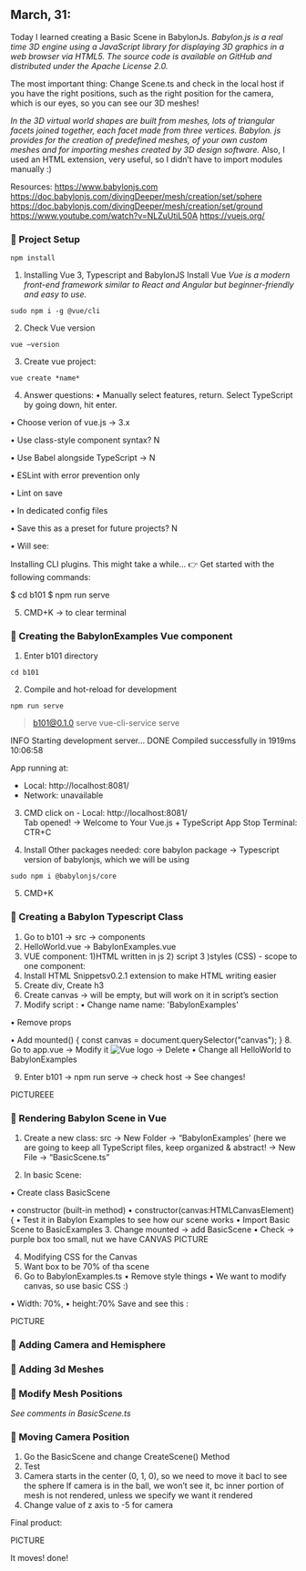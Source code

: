 ## March, 31:

Today I learned creating a Basic Scene in BabylonJs.
*Babylon.js is a real time 3D engine using a JavaScript library for displaying 3D graphics in a web browser via HTML5. The source code is available on GitHub and distributed under the Apache License 2.0.* 

The most important thing: Change Scene.ts and check in the local host if you have the right positions, such as the right position for the camera, which is our eyes, so you can see our 3D meshes!

*In the 3D virtual world shapes are built from meshes, lots of triangular facets joined together, each facet made from three vertices. Babylon. js provides for the creation of predefined meshes, of your own custom meshes and for importing meshes created by 3D design software.*
Also, I used an HTML extension, very useful, so I didn’t have to import modules manually :)

Resources:
https://www.babylonjs.com 
https://doc.babylonjs.com/divingDeeper/mesh/creation/set/sphere 
https://doc.babylonjs.com/divingDeeper/mesh/creation/set/ground 
https://www.youtube.com/watch?v=NLZuUtiL50A 
https://vuejs.org/

### 🔸 Project Setup
```
npm install
```

1. Installing Vue 3, Typescript and BabylonJS
Install Vue
*Vue is a modern front-end framework similar to React and Angular but beginner-friendly and easy to use.* 
```
sudo npm i -g @vue/cli
```
2. Check Vue version
```
vue –version 
```
3. Create vue project: 
```
vue create *name*
```
4. Answer questions:
• Manually select features, return. Select TypeScript by going down, hit enter.

• Choose verion of vue.js -> 3.x

• Use class-style component syntax? N

• Use Babel alongside TypeScript -> N

• ESLint with error prevention only 

• Lint on save

• In dedicated config files 

• Save this as a preset for future projects? N

• Will see:

Installing CLI plugins. This might take a while…
👉  Get started with the following commands:

 $ cd b101
 $ npm run serve

5. CMD+K -> to clear terminal

### 🔸 Creating the BabylonExamples Vue component

1. Enter b101 directory
```
cd b101
```
2. Compile and hot-reload for development
```
npm run serve
```
> b101@0.1.0 serve
> vue-cli-service serve

 INFO  Starting development server...
 DONE  Compiled successfully in 1919ms                                                        10:06:58

 App running at:
  - Local:   http://localhost:8081/ 
  - Network: unavailable

3. CMD click on - Local:   http://localhost:8081/  
Tab opened! -> Welcome to Your Vue.js + TypeScript App
 Stop Terminal: CTR+C

4. Install Other packages needed: core babylon package -> Typescript version of babylonjs, which we will be using
```
sudo npm i @babylonjs/core
```

5. CMD+K

### 🔸 Creating a Babylon Typescript Class
1. Go to b101 -> src -> components
2. HelloWorld.vue -> BabylonExamples.vue
3. VUE component: 1)HTML written in js 2) script 3 )styles (CSS) - scope to one component:
4. Install HTML Snippetsv0.2.1 extension to make HTML writing easier
5. Create div, Create h3
6. Create canvas -> will be empty, but will work on it in script’s section
7. Modify script :
• Change name 
name: 'BabylonExamples'

• Remove props

• Add  mounted() {
const canvas = document.querySelector("canvas");
}
8. Go to app.vue -> Modify it
<BabylonExamples msg="Welcome to Your Vue.js + TypeScript App"/>
<img alt="Vue logo" src="./assets/logo.png"> -> Delete
• Change all HelloWorld to BabylonExamples

9. Enter b101 -> npm run serve -> check host -> See changes!

PICTUREEE
### 🔸 Rendering Babylon Scene in Vue

1. Create a new class: src -> New Folder -> “BabylonExamples’ (here we are going to keep all TypeScript files, keep organized & abstract! -> New File -> “BasicScene.ts”

2. In basic Scene:

• Create class BasicScene

• constructor (built-in method)
• constructor(canvas:HTMLCanvasElement) {
• Test it in Babylon Examples to see how our scene works
• Import Basic Scene to BasicExamples
3. Change mounted -> add BasicScene
• Check -> purple box too small, nut we have CANVAS
PICTURE

4. Modifying CSS for the Canvas
5. Want box to be 70% of tha scene
6. Go to BabylonExamples.ts
• Remove style things
• We want to modify canvas, so use basic CSS :)

• Width: 70%,
• height:70%
Save and see this :

PICTURE 

### 🔸 Adding Camera and Hemisphere
### 🔸 Adding 3d Meshes 
### 🔸 Modify Mesh Positions

*See comments in BasicScene.ts*

### 🔸 Moving Camera Position
1. Go the BasicScene and change CreateScene() Method
2. Test
3. Camera starts in the center (0, 1, 0), so we need to move it bacl to see the sphere
If camera is in the ball, we won’t see it, bc inner portion of mesh is not rendered, unless we specify we want it rendered
4. Change value of z axis to -5 for camera

Final product:

PICTURE 

It moves! done!
